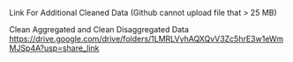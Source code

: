 Link For Additional Cleaned Data (Github cannot upload file that > 25 MB)

Clean Aggregated and Clean Disaggregated Data
https://drive.google.com/drive/folders/1LMRLVyhAQXQvV3Zc5hrE3w1eWmMJSp4A?usp=share_link

